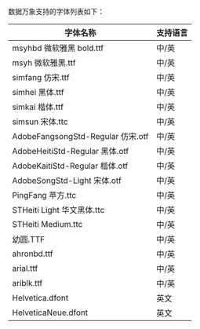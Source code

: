 数据万象支持的字体列表如下：

| 字体名称                           | 支持语言 |
| ------------------------------ | ---- |
| msyhbd 微软雅黑 bold.ttf             | 中/英  |
| msyh 微软雅黑.ttf                   | 中/英  |
| simfang 仿宋.ttf                  | 中/英  |
| simhei 黑体.ttf                   | 中/英  |
| simkai 楷体.ttf                   | 中/英  |
| simsun 宋体.ttc                   | 中/英  |
| AdobeFangsongStd-Regular 仿宋.otf | 中/英  |
| AdobeHeitiStd-Regular 黑体.otf    | 中/英  |
| AdobeKaitiStd-Regular 楷体.otf    | 中/英  |
| AdobeSongStd-Light 宋体.otf       | 中/英  |
| PingFang 苹方.ttc                 | 中/英  |
| STHeiti Light 华文黑体.ttc         | 中/英  |
| STHeiti Medium.ttc             | 中/英  |
| 幼圆.TTF                         | 中/英  |
| ahronbd.ttf                    | 中/英  |
| arial.ttf                      | 中/英  |
| ariblk.ttf                     | 中/英  |
| Helvetica.dfont                | 英文   |
| HelveticaNeue.dfont            | 英文   |
